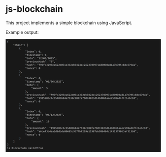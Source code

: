 # js-blockchain
This project implements a simple blockchain using JavaScript.

Example output:

![Example output](output.png)
